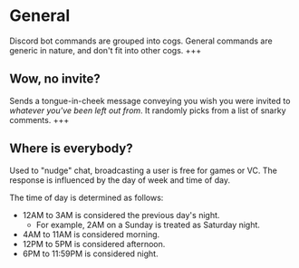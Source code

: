 # General
Discord bot commands are grouped into cogs. General commands are generic in nature, and don't fit into other cogs.
+++
## Wow, no invite?
Sends a tongue-in-cheek message conveying you wish you were invited to *whatever you've been left out from*. It randomly picks from a list of snarky comments.
+++
## Where is everybody?
Used to "nudge" chat, broadcasting a user is free for games or VC. The response is influenced by the day of week and time of day.

The time of day is determined as follows:
- 12AM to 3AM is considered the previous day's night.
    - For example, 2AM on a Sunday is treated as Saturday night.
- 4AM to 11AM is considered morning.
- 12PM to 5PM is considered afternoon.
- 6PM to 11:59PM is considered night.
